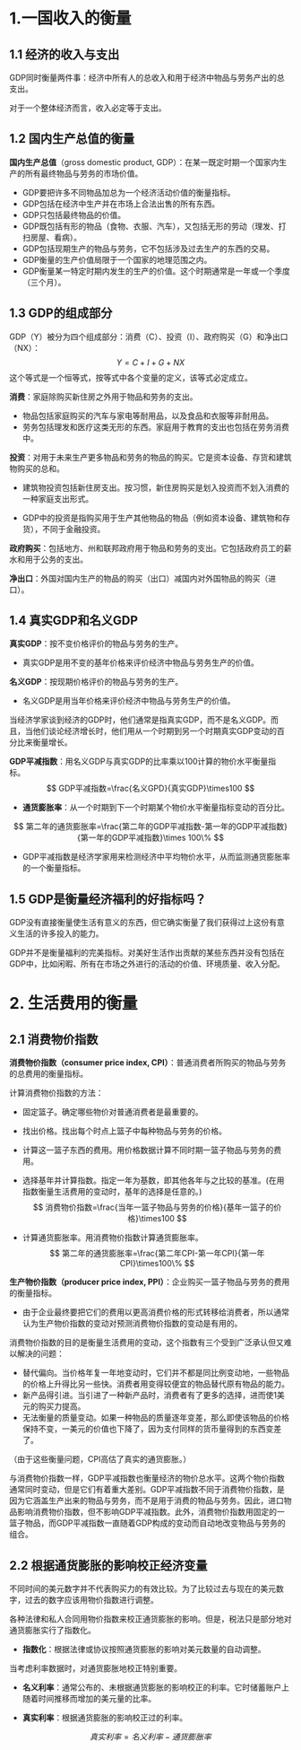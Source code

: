 # 1.一国收入的衡量

## 1.1 经济的收入与支出

GDP同时衡量两件事：经济中所有人的总收入和用于经济中物品与劳务产出的总支出。

对于一个整体经济而言，收入必定等于支出。

## 1.2 国内生产总值的衡量

**国内生产总值**（gross domestic product, GDP）：在某一既定时期一个国家内生产的所有最终物品与劳务的市场价值。

- GDP要把许多不同物品加总为一个经济活动价值的衡量指标。
- GDP包括在经济中生产并在市场上合法出售的所有东西。
- GDP只包括最终物品的价值。
- GDP既包括有形的物品（食物、衣服、汽车），又包括无形的劳动（理发、打扫房屋、看病）。
- GDP包括现期生产的物品与劳务，它不包括涉及过去生产的东西的交易。
- GDP衡量的生产价值局限于一个国家的地理范围之内。
- GDP衡量某一特定时期内发生的生产的价值。这个时期通常是一年或一个季度（三个月）。

##  1.3 GDP的组成部分

GDP（Y）被分为四个组成部分：消费（C）、投资（I）、政府购买（G）和净出口（NX）：
$$
Y=C+I+G+NX
$$
这个等式是一个恒等式，按等式中各个变量的定义，该等式必定成立。

**消费**：家庭除购买新住房之外用于物品和劳务的支出。

- 物品包括家庭购买的汽车与家电等耐用品，以及食品和衣服等非耐用品。
- 劳务包括理发和医疗这类无形的东西。家庭用于教育的支出也包括在劳务消费中。

**投资**：对用于未来生产更多物品和劳务的物品的购买。它是资本设备、存货和建筑物购买的总和。

- 建筑物投资包括新住房支出。按习惯，新住房购买是划入投资而不划入消费的一种家庭支出形式。

- GDP中的投资是指购买用于生产其他物品的物品（例如资本设备、建筑物和存货），不同于金融投资。

**政府购买**：包括地方、州和联邦政府用于物品和劳务的支出。它包括政府员工的薪水和用于公务的支出。

**净出口**：外国对国内生产的物品的购买（出口）减国内对外国物品的购买（进口）。

## 1.4 真实GDP和名义GDP

**真实GDP**：按不变价格评价的物品与劳务的生产。

- 真实GDP是用不变的基年价格来评价经济中物品与劳务生产的价值。

**名义GDP**：按现期价格评价的物品与劳务的生产。

- 名义GDP是用当年价格来评价经济中物品与劳务生产的价值。

当经济学家谈到经济的GDP时，他们通常是指真实GDP，而不是名义GDP。而且，当他们谈论经济增长时，他们用从一个时期到另一个时期真实GDP变动的百分比来衡量增长。

**GDP平减指数**：用名义GDP与真实GDP的比率乘以100计算的物价水平衡量指标。
$$
GDP平减指数=\frac{名义GPD}{真实GDP}\times100
$$

- **通货膨胀率**：从一个时期到下一个时期某个物价水平衡量指标变动的百分比。

$$
第二年的通货膨胀率=\frac{第二年的GDP平减指数-第一年的GDP平减指数}{第一年的GDP平减指数}\times 100\%
$$

- GDP平减指数是经济学家用来检测经济中平均物价水平，从而监测通货膨胀率的一个衡量指标。

## 1.5 GDP是衡量经济福利的好指标吗？

GDP没有直接衡量使生活有意义的东西，但它确实衡量了我们获得过上这份有意义生活的许多投入的能力。

GDP并不是衡量福利的完美指标。对美好生活作出贡献的某些东西并没有包括在GDP中，比如闲暇、所有在市场之外进行的活动的价值、环境质量、收入分配。



# 2. 生活费用的衡量

## 2.1 消费物价指数

**消费物价指数（consumer price index, CPI）**：普通消费者所购买的物品与劳务的总费用的衡量指标。

计算消费物价指数的方法：

- 固定篮子。确定哪些物价对普通消费者是最重要的。

- 找出价格。找出每个时点上篮子中每种物品与劳务的价格。

- 计算这一篮子东西的费用。用价格数据计算不同时期一篮子物品与劳务的费用。

- 选择基年并计算指数。指定一年为基数，即其他各年与之比较的基准。(在用指数衡量生活费用的变动时，基年的选择是任意的。)
  $$
  消费物价指数=\frac{当年一篮子物品与劳务的价格}{基年一篮子的价格}\times100
  $$

- 计算通货膨胀率。用消费物价指数计算通货膨胀率。
  $$
  第二年的通货膨胀率=\frac{第二年CPI-第一年CPI}{第一年CPI}\times100\%
  $$
  

**生产物价指数（producer price index, PPI）**：企业购买一篮子物品与劳务的费用的衡量指标。

- 由于企业最终要把它们的费用以更高消费价格的形式转移给消费者，所以通常认为生产物价指数的变动对预测消费物价指数的变动是有用的。

消费物价指数的目的是衡量生活费用的变动，这个指数有三个受到广泛承认但又难以解决的问题：

- 替代偏向。当价格年复一年地变动时，它们并不都是同比例变动地，一些物品的价格上升得比另一些快。消费者用变得较便宜的物品替代原有物品的能力。
- 新产品得引进。当引进了一种新产品时，消费者有了更多的选择，进而使1美元的购买力提高。
- 无法衡量的质量变动。如果一种物品的质量逐年变差，那么即使该物品的价格保持不变，一美元的价值也下降了，因为支付同样的货币量得到的东西变差了。

（由于这些衡量问题，CPI高估了真实的通货膨胀。）

与消费物价指数一样，GDP平减指数也衡量经济的物价总水平。这两个物价指数通常同时变动，但是它们有着重大差别。GDP平减指数不同于消费物价指数，是因为它涵盖生产出来的物品与劳务，而不是用于消费的物品与劳务。因此，进口物品影响消费物价指数，但不影响GDP平减指数。此外，消费物价指数用固定的一篮子物品，而GDP平减指数一直随着GDP构成的变动而自动地改变物品与劳务的组合。

## 2.2 根据通货膨胀的影响校正经济变量

不同时间的美元数字并不代表购买力的有效比较。为了比较过去与现在的美元数字，过去的数字应该用物价指数进行调整。

各种法律和私人合同用物价指数来校正通货膨胀的影响。但是，税法只是部分地对通货膨胀实行了指数化。

- **指数化**：根据法律或协议按照通货膨胀的影响对美元数量的自动调整。

当考虑利率数据时，对通货膨胀地校正特别重要。

- **名义利率**：通常公布的、未根据通货膨胀的影响校正的利率。它时储蓄账户上随着时间推移而增加的美元量的比率。

- **真实利率**：根据通货膨胀的影响校正过的利率。

$$
真实利率=名义利率-通货膨胀率
$$

